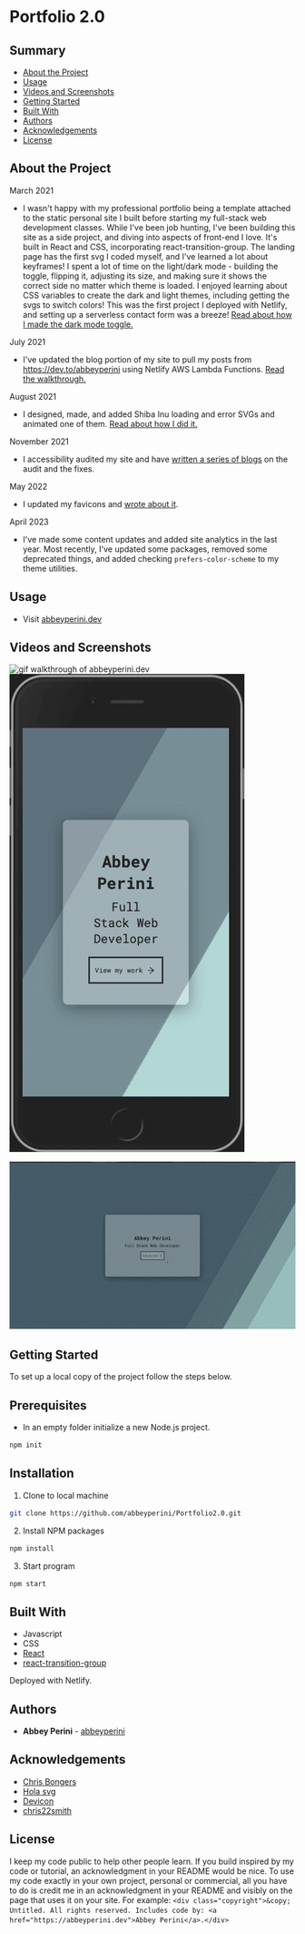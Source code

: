 # Portfolio 2.0

## Summary

  - [About the Project](#about-the-project)
  - [Usage](#usage)
  - [Videos and Screenshots](#videos-and-screenshots)
  - [Getting Started](#getting-started)
  - [Built With](#built-with)
  - [Authors](#authors)
  - [Acknowledgements](#acknowledgements)
  - [License](#license)

## About the Project

March 2021
- I wasn't happy with my professional portfolio being a template attached to the static personal site I built before starting my full-stack web development classes. While I've been job hunting, I've been building this site as a side project, and diving into aspects of front-end I love. It's built in React and CSS, incorporating react-transition-group. The landing page has the first svg I coded myself, and I've learned a lot about keyframes! I spent a lot of time on the light/dark mode - building the toggle, flipping it, adjusting its size, and making sure it shows the correct side no matter which theme is loaded. I enjoyed learning about CSS variables to create the dark and light themes, including getting the svgs to switch colors! This was the first project I deployed with Netlify, and setting up a serverless contact form was a breeze! [Read about how I made the dark mode toggle.](https://dev.to/abbeyperini/toggle-dark-mode-in-react-28c9)

July 2021
- I've updated the blog portion of my site to pull my posts from https://dev.to/abbeyperini using Netlify AWS Lambda Functions. [Read the walkthrough.](https://dev.to/abbeyperini/a-walkthrough-of-updating-my-portfolio-site-with-netlify-functions-and-the-dev-to-api-dd2)

August 2021
- I designed, made, and added Shiba Inu loading and error SVGs and animated one of them. [Read about how I did it.](https://dev.to/abbeyperini/adding-shiba-inu-loading-and-error-svgs-to-my-react-site-lnj)

November 2021
- I accessibility audited my site and have [written a series of blogs](https://dev.to/abbeyperini/accessibility-auditing-my-portfolio-site-part-1-2k8k) on the audit and the fixes.

May 2022
- I updated my favicons and [wrote about it](https://dev.to/abbeyperini/what-are-favicons-2e9d).

April 2023
- I've made some content updates and added site analytics in the last year. Most recently, I've updated some packages, removed some deprecated things, and added checking `prefers-color-scheme` to my theme utilities.

## Usage

- Visit [abbeyperini.dev](https://abbeyperini.dev)

## Videos and Screenshots

![gif walkthrough of abbeyperini.dev](/portfolioWalkthrough.gif)
![gif walkthrough of mobile abbeyperini.dev](/mobilePortfolio.gif)


![gif walkthrough of blog update](/blogWalkthrough.gif)

## Getting Started

To set up a local copy of the project follow the steps below.

## Prerequisites

* In an empty folder initialize a new Node.js project.
```sh
npm init
```

## Installation

1. Clone to local machine
```sh
git clone https://github.com/abbeyperini/Portfolio2.0.git
```
2. Install NPM packages
```sh
npm install 
```
3. Start program
```sh
npm start
```

## Built With

- Javascript
- CSS
- [React](https://reactjs.org/)
- [react-transition-group](https://www.npmjs.com/package/react-transition-group)

Deployed with Netlify.

## Authors

- **Abbey Perini** - [abbeyperini](https://github.com/abbeyperini)

## Acknowledgements

- [Chris Bongers](https://h.daily-dev-tips.com/creating-day-night-css-only-toggle-switch)
- [Hola svg](https://holasvg.com/icons/)
- [Devicon](https://devicon.dev/)
- [chris22smith](https://codepen.io/chris22smith/pen/RZogMa)

## License

I keep my code public to help other people learn. If you build inspired by my code or tutorial, an acknowledgment in your README would be nice. To use my code exactly in your own project, personal or commercial, all you have to do is credit me in an acknowledgment in your README and visibly on the page that uses it on your site. For example: ```<div class="copyright">&copy; Untitled. All rights reserved. Includes code by: <a href="https://abbeyperini.dev">Abbey Perini</a>.</div>```
